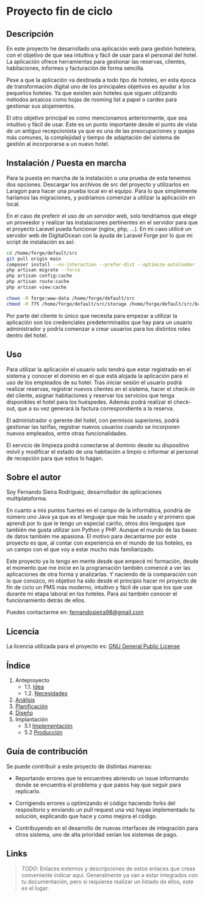 # Proyecto fin de ciclo

## Descripción

En este proyecto he desarrollado una aplicación web para gestión hotelera, con el objetivo de que sea intuitiva y fácil de usar para el personal del hotel. La aplicación ofrece herramientas para gestionar las reservas, clientes, habitaciones, informes y facturación de forma sencilla.

Pese a que la aplicación va destinada a todo tipo de hoteles, en esta época de transformación digital uno de los principales objetivos es ayudar a los pequeños hoteles. Ya que existen aún hoteles que siguen utilizando métodos arcaicos como hojas de rooming list a papel o cardex para gestionar sus alojamientos.

El otro objetivo principal es como mencionamos anteriormente, que sea intuitivo y fácil de usar. Este es un punto importante desde el punto de vista de un antiguo recepcionista ya que es una de las preocupaciones y quejas más comunes, la complejidad y tiempo de adaptación del sistema de gestión al incorporarse a un nuevo hotel.


## Instalación / Puesta en marcha

Para la puesta en marcha de la instalación o una prueba de esta tenemos dos opciones. Descargar los archivos de src del proyecto y utilizarlos en Laragon para hacer una prueba local en el equipo. Para lo que simplemente haríamos las migraciones, y podríamos comenzar a utilizar la aplicación en local.

En el caso de preferir el uso de un servidor web, solo tendríamos que elegir un proveedor y realizar las instalaciones pertinentes en el servidor para que el proyecto Laravel pueda funcionar (nginx, php, ...). En mi caso utilicé un servidor web de DigitalOcean con la ayuda de Laravel Forge por lo que mi script de instalación es así:

```bash
cd /home/forge/default/src
git pull origin main
composer install --no-interaction --prefer-dist --optimize-autoloader
php artisan migrate --force
php artisan config:cache
php artisan route:cache
php artisan view:cache

chown -R forge:www-data /home/forge/default/src
chmod -R 775 /home/forge/default/src/storage /home/forge/default/src/bootstrap/cache 
```
Por parte del cliente lo único que necesita para empezar a utilizar la aplicación son los credenciales predeterminados que hay para un usuario administrador y podría comenzar a crear usuarios para los distintos roles dentro del hotel.

## Uso

Para utilizar la aplicación el usuario solo tendrá que estar registrado en el sistema y conocer el dominio en el que está alojada la aplicación para el uso de los empleados de su hotel. Tras iniciar sesión el usuario podrá realizar reservas, registrar nuevos clientes en el sistema, hacer el check-in del cliente, asignar habitaciones y reservar los servicios que tenga disponibles el hotel para los huéspedes. Además podrá realizar el check-out, que a su vez generará la factura correspondiente a la reserva.

El administrador o gerente del hotel, con permisos superiores, podrá gestionar las tarifas, registrar nuevos usuarios cuando se incorporen nuevos empleados, entre otras funcionalidades.

El servicio de limpieza podrá conectarse al dominio desde su dispositivo móvil y modificar el estado de una habitación a limpio o informar al personal de recepción para que estos lo hagan.

## Sobre el autor

Soy Fernando Sieira Rodríguez, desarrollador de aplicaciones multiplataforma. 

En cuanto a mis puntos fuertes en el campo de la informática, pondría de número uno Java ya que es el lenguaje que más he usado y el primero que aprendí por lo que le tengo un especial cariño, otros dos lenguajes que también me gusta utilizar son Python y PHP. 
Aunque el mundo de las bases de datos también me apasiona. 
El motivo para decantarme por este proyecto es que, al contar con experiencia en el mundo de los hoteles, es un campo con el que voy a estar mucho más familiarizado. 

Este proyecto ya lo tengo en mente desde que empecé mi formación, desde el momento que me inicie en la programación también comencé a ver las aplicaciones de otra forma y analizarlas. Y naciendo de la comparación con lo que conozco, mi objetivo ha sido desde el principio hacer mi proyecto de fin de ciclo un PMS más moderno, intuitivo y fácil de usar que los que use durante mi etapa laboral en los hoteles. Para así también conocer el funcionamiento detrás de ellos.

Puedes contactarme en: fernandosieira98@gmail.com

## Licencia

La licencia utilizada para el proyecto es: [GNU General Public License](LICENSE)

## Índice

1. Anteproyecto
    * 1.1. [Idea](doc/templates/1_idea.md)
    * 1.2. [Necesidades](doc/templates/2_necesidades.md)
2. [Análisis](doc/templates/3_analise.md)
3. [Planificación](doc/templates/4_planificacion.md)
4. [Diseño](doc/templates/5_deseño.md)
5. Implantación
    * 5.1 [Implementación](doc/templates/6_implementacion.md)
    * 5.2 [Producción](doc/templates/7_producion.md)


## Guía de contribución

Se puede contribuir a este proyecto de distintas maneras:

- Reportando errores que te encuentres abriendo un issue informando donde se encuentra el problema y que pasos hay que seguir para replicarlo.

- Corrigiendo errores u optimizando el código haciendo forks del respositorio  y enviando un pull request una vez hayas implementado tu solución, explicando que hace y como mejora el código.

- Contribuyendo en el desarrollo de nuevas interfaces de integración para otros sistema, uno de alta prioridad serían los sistemas de pago.

## Links

> *TODO*: Enlaces externos y descripciones de estos enlaces que creas conveniente indicar aquí. Generalmente ya van a estar integrados con tu documentación, pero si requieres realizar un listado de ellos, este es el lugar.
